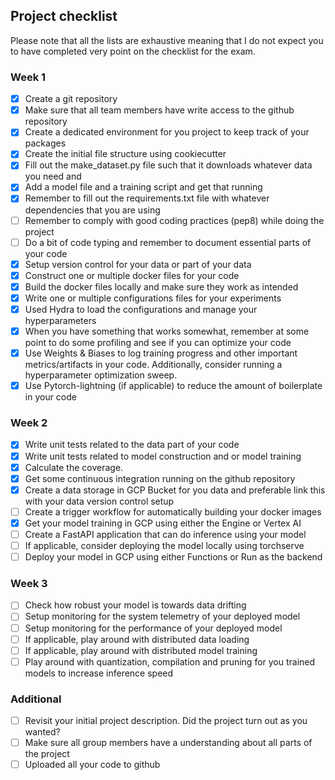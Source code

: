 ## Project checklist

Please note that all the lists are exhaustive meaning that I do not expect you to have completed very point on the checklist for the exam.

### Week 1

- [X] Create a git repository
- [X] Make sure that all team members have write access to the github repository
- [X] Create a dedicated environment for you project to keep track of your packages
- [X] Create the initial file structure using cookiecutter
- [X] Fill out the make_dataset.py file such that it downloads whatever data you need and
- [X] Add a model file and a training script and get that running
- [X] Remember to fill out the requirements.txt file with whatever dependencies that you are using
- [ ] Remember to comply with good coding practices (pep8) while doing the project
- [ ] Do a bit of code typing and remember to document essential parts of your code
- [X] Setup version control for your data or part of your data
- [X] Construct one or multiple docker files for your code
- [X] Build the docker files locally and make sure they work as intended
- [X] Write one or multiple configurations files for your experiments
- [X] Used Hydra to load the configurations and manage your hyperparameters
- [X] When you have something that works somewhat, remember at some point to do some profiling and see if you can optimize your code
- [X] Use Weights & Biases to log training progress and other important metrics/artifacts in your code. Additionally, consider running a hyperparameter optimization sweep.
- [X] Use Pytorch-lightning (if applicable) to reduce the amount of boilerplate in your code

### Week 2

- [X] Write unit tests related to the data part of your code
- [X] Write unit tests related to model construction and or model training
- [X] Calculate the coverage.
- [X] Get some continuous integration running on the github repository
- [X] Create a data storage in GCP Bucket for you data and preferable link this with your data version control setup
- [ ] Create a trigger workflow for automatically building your docker images
- [X] Get your model training in GCP using either the Engine or Vertex AI
- [ ] Create a FastAPI application that can do inference using your model
- [ ] If applicable, consider deploying the model locally using torchserve
- [ ] Deploy your model in GCP using either Functions or Run as the backend

### Week 3

- [ ] Check how robust your model is towards data drifting
- [ ] Setup monitoring for the system telemetry of your deployed model
- [ ] Setup monitoring for the performance of your deployed model
- [ ] If applicable, play around with distributed data loading
- [ ] If applicable, play around with distributed model training
- [ ] Play around with quantization, compilation and pruning for you trained models to increase inference speed

### Additional

- [ ] Revisit your initial project description. Did the project turn out as you wanted?
- [ ] Make sure all group members have a understanding about all parts of the project
- [ ] Uploaded all your code to github
